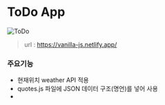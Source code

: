 # ToDo App
![ToDo](https://github.com/namoong0917/vanillajs-todo/assets/103318401/1dea8104-6f70-49f5-932f-eb1d293096aa)

>url : https://vanilla-js.netlify.app/

### 주요기능
- 현재위치 weather API 적용
- quotes.js 파일에 JSON 데이터 구조(명언)를 넣어 사용
- 